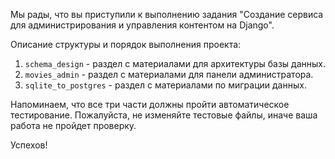 Мы рады, что вы приступили к выполнению задания "Создание сервиса для администрирования и управления контентом на Django".
 
Описание структуры и порядок выполнения проекта:
1. `schema_design` - раздел c материалами для архитектуры базы данных.
2. `movies_admin` - раздел с материалами для панели администратора.
3. `sqlite_to_postgres` - раздел с материалами по миграции данных.

Напоминаем, что все три части должны пройти автоматическое тестирование. Пожалуйста, не изменяйте тестовые файлы, иначе ваша работа не пройдет проверку. 

Успехов!
